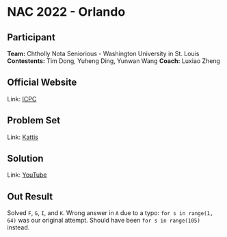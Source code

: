 # NAC 2022 - Orlando

## Participant

**Team:**  Chtholly Nota Seniorious - Washington University in St. Louis
**Contestents:** Tim Dong, Yuheng Ding, Yunwan Wang
**Coach:** Luxiao Zheng

## Official Website
Link: [ICPC](https://nac.icpc.global/home-2022-23/)

## Problem Set
Link: [Kattis](https://open.kattis.com/problem-sources/2023%20ICPC%20North%20America%20Championship)

## Solution
Link: [YouTube](https://www.youtube.com/playlist?list=PLKtOWhDBKQPZytygNZQ8HuCq4yfDEkLlM)

## Out Result
Solved `F`, `G`, `I`, and `K`. Wrong answer in `A` due to a typo: `for s in range(1, 64)` was our original attempt. Should have been `for s in range(105)` instead. 